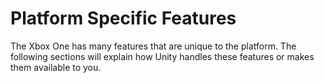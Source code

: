Platform Specific Features
==========================


The Xbox One has many features that are unique to the platform.  The following sections will explain how Unity handles these features or makes them available to you.